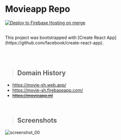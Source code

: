 # Movieapp Repo

[![Deploy to Firebase Hosting on merge](https://github.com/himansaE/movie-app/actions/workflows/firebase-hosting-merge.yml/badge.svg)](https://github.com/himansaE/movie-app/actions/workflows/firebase-hosting-merge.yml)

</br>
This project was bootstrapped with [Create React App](https://github.com/facebook/create-react-app).

</br></br>

> ## Domain History

- <https://movie-sh.web.app/>
- <https://movie-sh.firebaseapp.com/>
- ~~<https://movieapp.ml>~~

</br>

> ## Screenshots

![screenshot_00](/../main/public/screenshot/screenshot_00.webp?raw=true)

